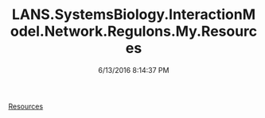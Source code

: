 ﻿---
title: LANS.SystemsBiology.InteractionModel.Network.Regulons.My.Resources
date: 6/13/2016 8:14:37 PM
---

[Resources](T-LANS.SystemsBiology.InteractionModel.Network.Regulons.My.Resources.Resources.html)
